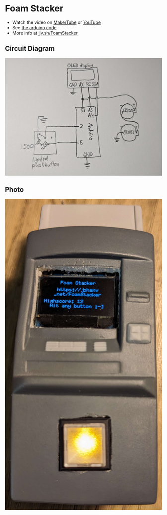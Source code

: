 # Foam Stacker
* Watch the video on [MakerTube](https://makertube.net/w/nMxpkjvZ6QRtvc9d9F58ZC) or [YouTube](https://www.youtube.com/shorts/ugaomPT9mRA)
* See [the arduino code](ArduinOLED_u8g2_FoamStacker/ArduinOLED_u8g2_FoamStacker.ino)
* More info at [jjv.sh/FoamStacker](https://jjv.sh/FoamStacker)

## Circuit Diagram
![the circuit diagram](circuit.jpg)

## Photo
![the game itself](FoamStacker1.jpg)
